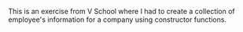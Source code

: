 This is an exercise from V School where I had to create a collection of employee's information for a company using constructor functions.
